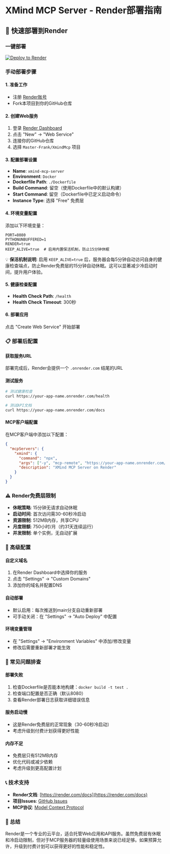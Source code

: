 # XMind MCP Server - Render部署指南

## 🚀 快速部署到Render

### 一键部署
[![Deploy to Render](https://render.com/images/deploy-to-render-button.svg)](https://render.com/deploy?repo=https://github.com/Master-Frank/XmindMcp)

### 手动部署步骤

#### 1. 准备工作
- 注册 [Render账号](https://render.com)
- Fork本项目到你的GitHub仓库

#### 2. 创建Web服务
1. 登录 [Render Dashboard](https://dashboard.render.com)
2. 点击 "New" → "Web Service"
3. 连接你的GitHub仓库
4. 选择 `Master-Frank/XmindMcp` 项目

#### 3. 配置部署设置
- **Name**: `xmind-mcp-server`
- **Environment**: `Docker`
- **Dockerfile Path**: `./Dockerfile`
- **Build Command**: 留空（使用Dockerfile中的默认构建）
- **Start Command**: 留空（Dockerfile中已定义启动命令）
- **Instance Type**: 选择 "Free" 免费层

#### 4. 环境变量配置
添加以下环境变量：
```
PORT=8080
PYTHONUNBUFFERED=1
RENDER=true
KEEP_ALIVE=true  # 启用内置保活机制，防止15分钟休眠
```

💡 **保活机制说明**: 启用 `KEEP_ALIVE=true` 后，服务器会每5分钟自动访问自身的健康检查端点，防止Render免费层的15分钟自动休眠。这可以显著减少冷启动时间，提升用户体验。

#### 5. 健康检查配置
- **Health Check Path**: `/health`
- **Health Check Timeout**: 300秒

#### 6. 部署应用
点击 "Create Web Service" 开始部署

### 📋 部署后配置

#### 获取服务URL
部署完成后，Render会提供一个 `.onrender.com` 结尾的URL

#### 测试服务
```bash
# 测试健康检查
curl https://your-app-name.onrender.com/health

# 测试API文档
curl https://your-app-name.onrender.com/docs
```

#### MCP客户端配置
在MCP客户端中添加以下配置：
```json
{
  "mcpServers": {
    "xmind": {
      "command": "npx",
      "args": ["-y", "mcp-remote", "https://your-app-name.onrender.com/sse"],
      "description": "XMind MCP Server on Render"
    }
  }
}
```

### ⚠️ Render免费层限制

- **休眠策略**: 15分钟无请求自动休眠
- **启动时间**: 首次访问需30-60秒冷启动
- **资源限制**: 512MB内存，共享CPU
- **月度限额**: 750小时/月（约31天连续运行）
- **并发限制**: 单个实例，无自动扩展

### 🔧 高级配置

#### 自定义域名
1. 在Render Dashboard中选择你的服务
2. 点击 "Settings" → "Custom Domains"
3. 添加你的域名并配置DNS

#### 自动部署
- 默认启用：每次推送到main分支自动重新部署
- 可手动关闭：在 "Settings" → "Auto Deploy" 中配置

#### 环境变量管理
- 在 "Settings" → "Environment Variables" 中添加/修改变量
- 修改后需要重新部署才能生效

### 🐛 常见问题排查

#### 部署失败
1. 检查Dockerfile是否能本地构建：`docker build -t test .`
2. 检查端口配置是否正确（默认8080）
3. 查看Render部署日志获取详细错误信息

#### 服务启动慢
- 这是Render免费层的正常现象（30-60秒冷启动）
- 考虑升级到付费计划获得更好性能

#### 内存不足
- 免费层只有512MB内存
- 优化代码或减少依赖
- 考虑升级到更高配置计划

### 📞 技术支持

- **Render文档**: [https://render.com/docs](https://render.com/docs)
- **项目Issues**: [GitHub Issues](https://github.com/Master-Frank/XmindMcp/issues)
- **MCP协议**: [Model Context Protocol](https://modelcontextprotocol.io)

### 🎯 总结

Render是一个专业的云平台，适合托管Web应用和API服务。虽然免费层有休眠和冷启动限制，但对于MCP服务器的轻量级使用场景来说已经足够。如果预算允许，升级到付费计划可以获得更好的性能和稳定性。